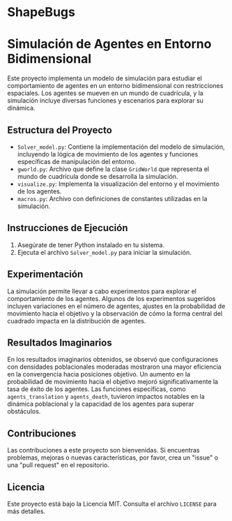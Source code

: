 # ShapeBugs
# Simulación de Agentes en Entorno Bidimensional

Este proyecto implementa un modelo de simulación para estudiar el comportamiento de agentes en un entorno bidimensional con restricciones espaciales. Los agentes se mueven en un mundo de cuadrícula, y la simulación incluye diversas funciones y escenarios para explorar su dinámica.

## Estructura del Proyecto

- `Solver_model.py`: Contiene la implementación del modelo de simulación, incluyendo la lógica de movimiento de los agentes y funciones específicas de manipulación del entorno.
- `gworld.py`: Archivo que define la clase `GridWorld` que representa el mundo de cuadrícula donde se desarrolla la simulación.
- `visualize.py`: Implementa la visualización del entorno y el movimiento de los agentes.
- `macros.py`: Archivo con definiciones de constantes utilizadas en la simulación.

## Instrucciones de Ejecución

1. Asegúrate de tener Python instalado en tu sistema.
2. Ejecuta el archivo `Solver_model.py` para iniciar la simulación.

## Experimentación

La simulación permite llevar a cabo experimentos para explorar el comportamiento de los agentes. Algunos de los experimentos sugeridos incluyen variaciones en el número de agentes, ajustes en la probabilidad de movimiento hacia el objetivo y la observación de cómo la forma central del cuadrado impacta en la distribución de agentes.

## Resultados Imaginarios

En los resultados imaginarios obtenidos, se observó que configuraciones con densidades poblacionales moderadas mostraron una mayor eficiencia en la convergencia hacia posiciones objetivo. Un aumento en la probabilidad de movimiento hacia el objetivo mejoró significativamente la tasa de éxito de los agentes. Las funciones específicas, como `agents_translation` y `agents_death`, tuvieron impactos notables en la dinámica poblacional y la capacidad de los agentes para superar obstáculos.

## Contribuciones

Las contribuciones a este proyecto son bienvenidas. Si encuentras problemas, mejoras o nuevas características, por favor, crea un "issue" o una "pull request" en el repositorio.

## Licencia

Este proyecto está bajo la Licencia MIT. Consulta el archivo `LICENSE` para más detalles.
